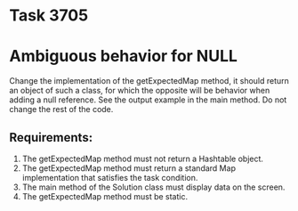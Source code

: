 # Task 3705
# Ambiguous behavior for NULL

Change the implementation of the getExpectedMap method, it should return an object of such a class, for which the opposite will be
behavior when adding a null reference.
See the output example in the main method.
Do not change the rest of the code.


## Requirements:
1. The getExpectedMap method must not return a Hashtable object.
2. The getExpectedMap method must return a standard Map implementation that satisfies the task condition.
3. The main method of the Solution class must display data on the screen.
4. The getExpectedMap method must be static.
